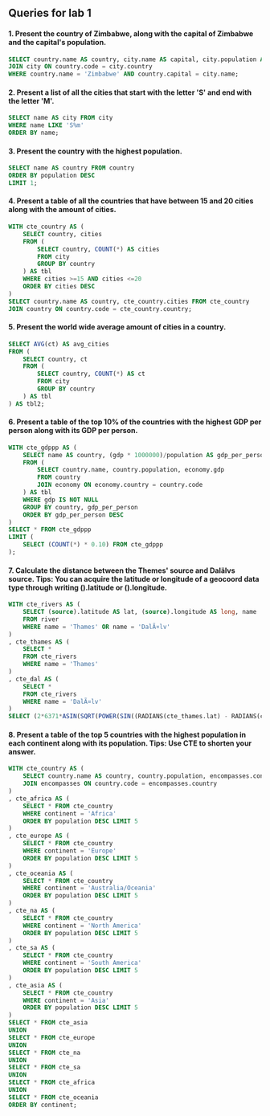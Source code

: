 ## Queries for lab 1

#### 1. Present the country of Zimbabwe, along with the capital of Zimbabwe and the capital's population.
```sql
SELECT country.name AS country, city.name AS capital, city.population AS capital_population FROM country
JOIN city ON country.code = city.country
WHERE country.name = 'Zimbabwe' AND country.capital = city.name;
```

#### 2. Present a list of all the cities that start with the letter 'S' and end with the letter 'M'.
```sql
SELECT name AS city FROM city
WHERE name LIKE 'S%m'
ORDER BY name;
```

#### 3. Present the country with the highest population.
```sql
SELECT name AS country FROM country
ORDER BY population DESC
LIMIT 1;
```

#### 4. Present a table of all the countries that have between 15 and 20 cities along with the amount of cities.
```sql
WITH cte_country AS (
    SELECT country, cities
    FROM (
        SELECT country, COUNT(*) AS cities
        FROM city
        GROUP BY country
    ) AS tbl
    WHERE cities >=15 AND cities <=20
    ORDER BY cities DESC
)
SELECT country.name AS country, cte_country.cities FROM cte_country
JOIN country ON country.code = cte_country.country;
```

#### 5. Present the world wide average amount of cities in a country.
```sql
SELECT AVG(ct) AS avg_cities
FROM (
    SELECT country, ct
    FROM (
        SELECT country, COUNT(*) AS ct
        FROM city
        GROUP BY country
    ) AS tbl
) AS tbl2;
```

#### 6. Present a table of the top 10% of the countries with the highest GDP per person along with its GDP per person.
```sql
WITH cte_gdppp AS (
    SELECT name AS country, (gdp * 1000000)/population AS gdp_per_person
    FROM (
        SELECT country.name, country.population, economy.gdp
        FROM country
        JOIN economy ON economy.country = country.code
    ) AS tbl
    WHERE gdp IS NOT NULL
    GROUP BY country, gdp_per_person
    ORDER BY gdp_per_person DESC
)
SELECT * FROM cte_gdppp
LIMIT (
    SELECT (COUNT(*) * 0.10) FROM cte_gdppp
);
```

#### 7. Calculate the distance between the Themes' source and Dalälvs source. Tips: You can acquire the latitude or longitude of a geocoord data type through writing (<Attribute-name>).latitude or (<Attribute-name>).longitude.
```sql
WITH cte_rivers AS (
    SELECT (source).latitude AS lat, (source).longitude AS long, name
    FROM river
    WHERE name = 'Thames' OR name = 'DalÃ¤lv'
)
, cte_thames AS (
    SELECT *
    FROM cte_rivers
    WHERE name = 'Thames'
)
, cte_dal AS (
    SELECT *
    FROM cte_rivers
    WHERE name = 'DalÃ¤lv'
)
SELECT (2*6371*ASIN(SQRT(POWER(SIN((RADIANS(cte_thames.lat) - RADIANS(cte_dal.lat))/2), 2) + COS(RADIANS(cte_dal.lat)) * COS(RADIANS(cte_thames.lat)) * POWER(SIN((RADIANS(cte_thames.long) - RADIANS(cte_dal.long))/2), 2)))) AS distance FROM cte_thames, cte_dal;
```

#### 8. Present a table of the top 5 countries with the highest population in each continent along with its population. Tips: Use CTE to shorten your answer.
```sql
WITH cte_country AS (
    SELECT country.name AS country, country.population, encompasses.continent FROM country
    JOIN encompasses ON country.code = encompasses.country
)
, cte_africa AS (
    SELECT * FROM cte_country
    WHERE continent = 'Africa'
    ORDER BY population DESC LIMIT 5
)
, cte_europe AS (
    SELECT * FROM cte_country
    WHERE continent = 'Europe'
    ORDER BY population DESC LIMIT 5
)
, cte_oceania AS (
    SELECT * FROM cte_country
    WHERE continent = 'Australia/Oceania'
    ORDER BY population DESC LIMIT 5
)
, cte_na AS (
    SELECT * FROM cte_country
    WHERE continent = 'North America'
    ORDER BY population DESC LIMIT 5
)
, cte_sa AS (
    SELECT * FROM cte_country
    WHERE continent = 'South America'
    ORDER BY population DESC LIMIT 5
)
, cte_asia AS (
    SELECT * FROM cte_country
    WHERE continent = 'Asia'
    ORDER BY population DESC LIMIT 5
)
SELECT * FROM cte_asia
UNION
SELECT * FROM cte_europe
UNION
SELECT * FROM cte_na
UNION
SELECT * FROM cte_sa
UNION
SELECT * FROM cte_africa
UNION
SELECT * FROM cte_oceania
ORDER BY continent;
```
